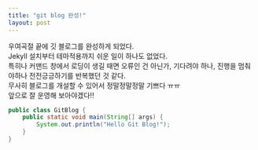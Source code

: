 ```yaml
---
title: "git blog 완성!"
layout: post
---
```


우여곡절 끝에 깃 블로그를 완성하게 되었다.<br>
Jekyll 설치부터 테마적용까지 쉬운 일이 하나도 없었다.<br>
특히나 커맨드 창에서 로딩이 생길 때면 오류인 건 아닌가, 기다려야 하나, 진행을 멈춰야하나 전전긍긍하기를 반복했던 것 같다.<br>
무사히 블로그를 개설할 수 있어서 정말정말정말 기쁘다 ㅠㅠ<br>
앞으로 잘 운영해 보아야겠다!! 

```java
public class GitBlog {
    public static void main(String[] args) {
        System.out.println("Hello Git Blog!");
    }
}
```
